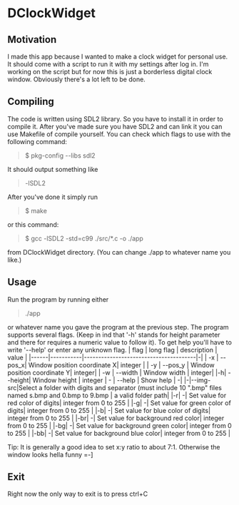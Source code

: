 
# DClockWidget
## Motivation

I made this app because I wanted to make a clock widget for personal use. It should come with a script to run it with my settings after log in. I'm working on the script but for now this is just a borderless digital clock window. Obviously there's a lot left to be done.

## Compiling
The code is written using SDL2 library. So you have to install it in order to compile it. After you've made sure you have SDL2 and can link it you can use Makefile of compile yourself. You can check which flags to use  with the following command:
>$ pkg-config --libs sdl2 

It should output something like 
> -lSDL2

After you've done it simply run
> $ make

or this command:
> $ gcc -lSDL2 -std=c99 ./src/*.c -o ./app

from DClockWidget directory. (You can change ./app to whatever name you like.)

## Usage
Run the program by running either
> ./app

or whatever name you gave the program at the previous step.
The program supports several flags. (Keep in ind that '-h' stands for height parameter and there for requires a numeric value to follow it). To get help you'll have to write '-\-help' or enter any unknown flag. 
| flag | long flag | description | value |
|------|-----------|---------------------------------------|-|
| -x | -\-pos_x| Window position coordinate X| integer |
| -y | -\-pos_y | Window position coordinate Y| integer|
| -w | -\-width | Window width | integer|
|-h| -\-height| Window height | integer
| \- | \-\-help | Show help | \-|
|\-|--img-src|Select a folder with digits and separator (must include 10 ".bmp" files named s.bmp and 0.bmp to 9.bmp | a valid folder path|
|-r| \-| Set value for red color of digits| integer from 0 to 255 |
|-g| \-| Set value for green color of digits| integer from 0 to 255 |
|-b| \-| Set value for blue color of digits| integer from 0 to 255 |
|-br| \-| Set value for background red color| integer from 0 to 255 |
|-bg| \-| Set value for background green color| integer from 0 to 255 |
|-bb| \-| Set value for background blue color| integer from 0 to 255 |


Tip: It is generally a good idea to set x:y ratio to about 7:1. Otherwise the window looks hella funny =-]

## Exit

Right now the only way to exit is to press ctrl+C
